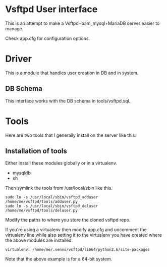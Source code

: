 # Vsftpd User interface

This is an attempt to make a Vsftpd+pam\_mysql+MariaDB server easier to manage. 

Check app.cfg for configuration options.

# Driver

This is a module that handles user creation in DB and in system. 

## DB Schema

This interface works with the DB schema in tools/vsftpd.sql.

# Tools

Here are two tools that I generally install on the server like this. 

## Installation of tools

Either install these modules globally or in a virtualenv. 

  * mysqldb
  * sh

Then symlink the tools from /usr/local/sbin like this. 

    sudo ln -s /usr/local/sbin/vsftpd_adduser /home/me/vsftpd/tools/adduser.py
    sudo ln -s /usr/local/sbin/vsftpd_deluser /home/me/vsftpd/tools/deluser.py

Modify the paths to where you store the cloned vsftpd repo. 

If you're using a virtualenv then modify app.cfg and uncomment the virtualenv line while also setting it to the virtualenv you have created where the above modules are installed. 

    virtualenv: /home/me/.venvs/vsftpd/lib64/python2.6/site-packages

Note that the above example is for a 64-bit system. 
